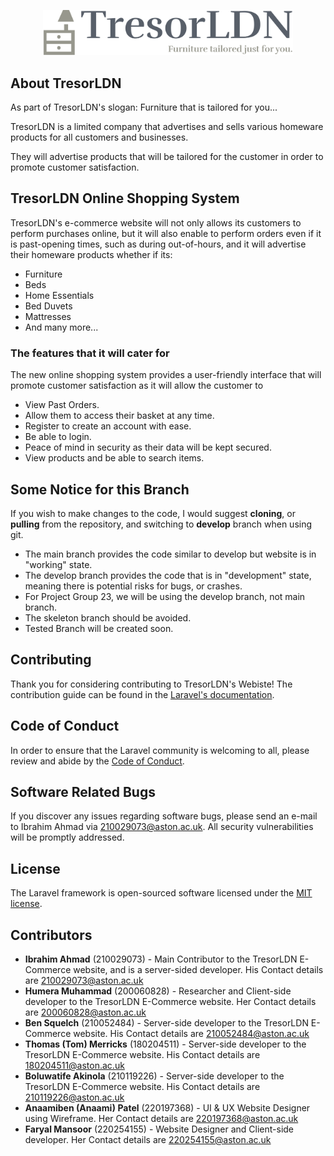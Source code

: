 <p align="center"><a href="" target="_blank"><img src="https://github.com/210029073/TresorLDN_E-Commerce-/blob/develop/public/svg/logo-no-background.svg" width="400" alt="TresorLDN Logo"></a></p>

## About TresorLDN 
As part of TresorLDN's slogan: Furniture that is tailored for you...

TresorLDN is a limited company that advertises and sells various homeware products for all customers and businesses.

They will advertise products that will be tailored for the customer in order to promote customer satisfaction.

## TresorLDN Online Shopping System
TresorLDN's e-commerce website will not only allows its customers to perform purchases online, but it will also enable to perform orders even if it is past-opening times, such as during out-of-hours, and it will advertise their homeware products whether if its:

- Furniture
- Beds
- Home Essentials
- Bed Duvets
- Mattresses
- And many more...

### The features that it will cater for
The new online shopping system provides a user-friendly interface that will promote customer satisfaction as it will allow the customer to

- View Past Orders.
- Allow them to access their basket at any time.
- Register to create an account with ease.
- Be able to login.
- Peace of mind in security as their data will be kept secured.
- View products and be able to search items.

## Some Notice for this Branch
If you wish to make changes to the code, I would suggest **cloning**, or **pulling** from the repository, and switching to **develop** branch when using git.
- The main branch provides the code similar to develop but website is in "working" state.
- The develop branch provides the code that is in "development" state, meaning there is potential risks for bugs, or crashes.
- For Project Group 23, we will be using the develop branch, not main branch.
- The skeleton branch should be avoided.
- Tested Branch will be created soon.

## Contributing

Thank you for considering contributing to TresorLDN's Webiste! The contribution guide can be found in the [Laravel's documentation](https://laravel.com/docs/contributions).

## Code of Conduct

In order to ensure that the Laravel community is welcoming to all, please review and abide by the [Code of Conduct](https://laravel.com/docs/contributions#code-of-conduct).

## Software Related Bugs

If you discover any issues regarding software bugs, please send an e-mail to Ibrahim Ahmad via [210029073@aston.ac.uk](mailto:210029073@aston.ac.uk). All security vulnerabilities will be promptly addressed.

## License

The Laravel framework is open-sourced software licensed under the [MIT license](https://opensource.org/licenses/MIT).

## Contributors

- **Ibrahim Ahmad** (210029073) - Main Contributor to the TresorLDN E-Commerce website, and is a server-sided developer. His Contact details are [210029073@aston.ac.uk](mailto:210029073@aston.ac.uk)
- **Humera Muhammad** (200060828) - Researcher and Client-side developer to the TresorLDN E-Commerce website. Her Contact details are [200060828@aston.ac.uk](mailto:200060828@aston.ac.uk)
- **Ben Squelch** (210052484) - Server-side developer to the TresorLDN E-Commerce website. His Contact details are [210052484@aston.ac.uk](mailto:210052484@aston.ac.uk)
- **Thomas (Tom) Merricks** (180204511) - Server-side developer to the TresorLDN E-Commerce website. His Contact details are [180204511@aston.ac.uk](mailto:180204511@aston.ac.uk)
- **Boluwatife Akinola** (210119226) - Server-side developer to the TresorLDN E-Commerce website. His Contact details are [210119226@aston.ac.uk](mailto:210119226@aston.ac.uk)
- **Anaamiben (Anaami) Patel** (220197368) - UI & UX Website Designer using Wireframe. Her Contact details are [220197368@aston.ac.uk](mailto:220197368@aston.ac.uk)
- **Faryal Mansoor** (220254155) - Website Designer and Client-side developer. Her Contact details are [220254155@aston.ac.uk](mailto:220254155@aston.ac.uk)
